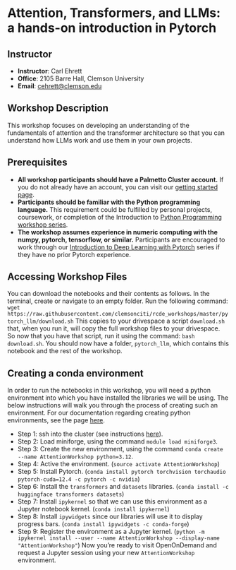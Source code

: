 # Attention, Transformers, and LLMs: a hands-on introduction in Pytorch

## Instructor
- **Instructor**: Carl Ehrett
- **Office**: 2105 Barre Hall, Clemson University
- **Email**: cehrett@clemson.edu

## Workshop Description
This workshop focuses on developing an understanding of the fundamentals of attention and the transformer architecture so that you can understand how LLMs work and use them in your own projects.

## Prerequisites
* **All workshop participants should have a Palmetto Cluster account.** If you do not already have an account, you can visit our [getting started page](https://docs.rcd.clemson.edu/palmetto/starting).
* **Participants should be familiar with the Python programming language.** This requirement could be fulfilled by personal projects, coursework, or completion of the Introduction to [Python Programming workshop series](https://clemsonciti.github.io/rcde_workshops/python_programming/00-index.html).
* **The workshop assumes experience in numeric computing with the numpy, pytorch, tensorflow, or similar.** Participants are encouraged to work through our [Introduction to Deep Learning with Pytorch](https://clemsonciti.github.io/rcde_workshops/pytorch/00-index.html) series if they have no prior Pytorch experience.

## Accessing Workshop Files
You can download the notebooks and their contents as follows.
In the terminal, create or navigate to an empty folder. Run the following command: `wget https://raw.githubusercontent.com/clemsonciti/rcde_workshops/master/pytorch_llm/download.sh`
This copies to your drivespace a script `download.sh` that, when you run it, will copy the full workshop files to your drivespace. So now that you have that script, run it using the command: `bash download.sh`. You should now have a folder, `pytorch_llm`, which contains this notebook and the rest of the workshop.

## Creating a conda environment
In order to run the notebooks in this workshop, you will need a python environment into which you have installed the libraries we will be using. The below instructions will walk you through the process of creating such an environment. For our documentation regarding creating python environments, see the page [here](https://docs.rcd.clemson.edu/openod/apps/jupyter/#adding-new-notebook-kernels).
* Step 1: ssh into the cluster (see instructions [here](https://docs.rcd.clemson.edu/palmetto/connect/ssh/)).
* Step 2: Load miniforge, using the command `module load miniforge3`.
* Step 3: Create the new environment, using the command `conda create --name AttentionWorkshop python=3.12`.
* Step 4: Active the environment. (`source activate AttentionWorkshop`)
* Step 5: Install Pytorch. (`conda install pytorch torchvision torchaudio pytorch-cuda=12.4 -c pytorch -c nvidia`)
* Step 6: Install the `transformers` and `datasets` libraries. (`conda install -c huggingface transformers datasets`)
* Step 7: Install `ipykernel` so that we can use this environment as a Jupyter notebook kernel. (`conda install ipykernel`)
* Step 8: Install `ipywidgets` since our libraries will use it to display progress bars. (`conda install ipywidgets -c conda-forge`)
* Step 9: Register the environment as a Jupyter kernel. (`python -m ipykernel install --user --name AttentionWorkshop --display-name "AttentionWorkshop"`)
Now you’re ready to visit OpenOnDemand and request a Jupyter session using your new `AttentionWorkshop` environment.
